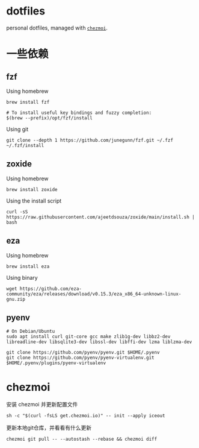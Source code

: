 # dotfiles

personal dotfiles, managed with [`chezmoi`](https://github.com/twpayne/chezmoi).

# 一些依赖

## fzf

Using homebrew

```
brew install fzf

# To install useful key bindings and fuzzy completion:
$(brew --prefix)/opt/fzf/install
```

Using git

```
git clone --depth 1 https://github.com/junegunn/fzf.git ~/.fzf
~/.fzf/install
```

## zoxide

Using homebrew

```
brew install zoxide
```

Using the install script

```
curl -sS https://raw.githubusercontent.com/ajeetdsouza/zoxide/main/install.sh | bash
```

## eza

Using homebrew

```
brew install eza
```

Using binary
```
wget https://github.com/eza-community/eza/releases/download/v0.15.3/eza_x86_64-unknown-linux-gnu.zip
```

## pyenv


```
# On Debian/Ubuntu
sudo apt install curl git-core gcc make zlib1g-dev libbz2-dev libreadline-dev libsqlite3-dev libssl-dev libffi-dev lzma liblzma-dev

git clone https://github.com/pyenv/pyenv.git $HOME/.pyenv
git clone https://github.com/pyenv/pyenv-virtualenv.git $HOME/.pyenv/plugins/pyenv-virtualenv
```

# chezmoi

安装 chezmoi 并更新配置文件

```
sh -c "$(curl -fsLS get.chezmoi.io)" -- init --apply iceout
```

更新本地git仓库，并看看有什么更新
```
chezmoi git pull -- --autostash --rebase && chezmoi diff
```
